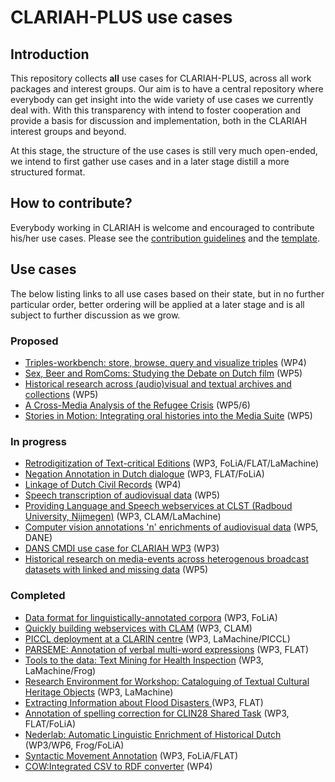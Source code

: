 # CLARIAH-PLUS use cases

## Introduction

This repository collects **all** use cases for CLARIAH-PLUS, across all work
packages and interest groups. Our aim is to have a central repository where
everybody can get insight into the wide variety of use cases we currently deal
with. With this transparency with intend to foster cooperation and provide a basis
for discussion and implementation, both in the CLARIAH interest groups and beyond.

At this stage, the structure of the use cases is still very much open-ended, we
intend to first gather use cases and in a later stage distill a more structured
format.

## How to contribute?

Everybody working in CLARIAH is welcome and encouraged to contribute his/her
use cases. Please see the [contribution guidelines](CONTRIBUTING.md) and the [template](TEMPLATE.md).

## Use cases

The below listing links to all use cases based on their state, but in no further particular order, better ordering will be applied at a later stage and is all subject to further discussion as we grow.

### Proposed

* [Triples-workbench: store, browse, query and visualize triples](cases/triples-workbench.md) (WP4)
* [Sex, Beer and RomComs: Studying the Debate on Dutch film](cases/debate_on_dutch_film.md) (WP5)
* [Historical research across (audio)visual and textual archives and collections](cases/historical_research_across_archives_collections.md) (WP5)
* [A Cross-Media Analysis of the Refugee Crisis](cases/Cross-Media_Analysis_of_the_Refugee_Crisis.md) (WP5/6)
* [Stories in Motion: Integrating oral histories into the Media Suite](cases/stories_in_Motion.md) (WP5)

### In progress

* [Retrodigitization of Text-critical Editions](cases/max-weber.md) (WP3, FoLiA/FLAT/LaMachine)
* [Negation Annotation in Dutch dialogue](cases/negation-annotation-task.md) (WP3, FLAT/FoLiA)
* [Linkage of Dutch Civil Records](cases/civil-records-linkage.md) (WP4)
* [Speech transcription of audiovisual data](cases/mediasuite-speech-transcription.md) (WP5)
* [Providing Language and Speech webservices at CLST (Radboud University, Nijmegen)](cases/clst-webservices.md) (WP3, CLAM/LaMachine)
* [Computer vision annotations 'n' enrichments of audiovisual data](cases/dane-av-enrichments.md) (WP5, DANE)
* [DANS CMDI use case for CLARIAH WP3](cases/dans-cmdi.md) (WP3)
* [Historical research on media-events across heterogenous broadcast datasets with linked and missing data](cases/historical_research_on_media-events_across_heterogenous_broadcast_data.md)
 (WP5)

### Completed

* [Data format for linguistically-annotated corpora](cases/folia-corpora.md) (WP3, FoLiA)
* [Quickly building webservices with CLAM](cases/clam-webservice.md) (WP3, CLAM)
* [PICCL deployment at a CLARIN centre](cases/piccl-deployment.md) (WP3, LaMachine/PICCL)
* [PARSEME: Annotation of verbal multi-word expressions](cases/parseme.md) (WP3, FLAT)
* [Tools to the data: Text Mining for Health Inspection](cases/text-mining-for-health-inspection.md) (WP3, LaMachine/Frog)
* [Research Environment for Workshop: Cataloguing of Textual Cultural Heritage
    Objects](cases/cataloguing-of-textual-cultural-heritage-objects.md) (WP3, LaMachine)
* [Extracting Information about Flood Disasters ](cases/flood-tags.md) (WP3, FLAT)
* [Annotation of spelling correction for CLIN28 Shared Task](cases/clin28sharedtask.md) (WP3, FLAT/FoLiA)
* [Nederlab: Automatic Linguistic Enrichment of Historical Dutch](cases/nederlab-enrichment.md) (WP3/WP6, Frog/FoLiA)
* [Syntactic Movement Annotation](cases/syntactic-movement-annotation.md) (WP3, FoLiA/FLAT)
* [COW:Integrated CSV to RDF converter](https://github.com/CLARIAH/usecases/blob/master/cases/usecase-cow.md) (WP4)

